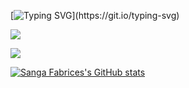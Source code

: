 <!--![:eye:](https://visitor-badge.laobi.icu/badge?page_id=sangafabrice.sangafabrice&left_color=orange&right_color=teal)-->

[![Typing SVG](https://readme-typing-svg.demolab.com?font=Poppins+Black&size=30&pause=1000&color=008080&right=true&random=false&width=435&height=50&lines=Coming+soon!+%F0%9F%91%8B;My+portfolio+website.)](https://git.io/typing-svg)

![](https://blogger.googleusercontent.com/img/b/R29vZ2xl/AVvXsEiX9M3qDcj8Jw8nIIHLjYXEepR1eTDQFAB1DDkfjy_OUt9GEorjJ-IBKwWddj8AYA7FVsDbjJPGgERKFNu-RhShkhERHukMHGRllIQocvNB6Dh47ldxTMKiMmqb56HItzveYe-ht4V2N1fkskLwpNQnydxWV5Ce0O5S1u_tz9TbAFAlcQLYwZwABBQALfff/s1600/FromTheTechLab-1.png)

[![](https://blogger.googleusercontent.com/img/b/R29vZ2xl/AVvXsEjp8rKNVcqUsyfkIUkvYogSJqRno9B8pnLc8zmv1upKmg_aPcgw33hMIgTcG4AezaFn-idN6lMjiulOgIQfJY7d1mciltllW4SgU8jmvPk2ubMfEGt3sPSkR2p866VVHnww0BzLSEX34a4DtXJCrRo9YSrjzaDT4wQ-UFyBNoA69RG-b1ZwsaQFtilXhboN/s1600/progress-bar-showcase.gif)](https://drive.google.com/uc?export=view&id=1DeKUm8BNifE4yZizkbJJueIOxNBwmMi-)

[![Sanga Fabrices's GitHub stats](https://github-readme-stats.vercel.app/api?username=sangafabrice&theme=vue-dark)](https://github.com/anuraghazra/github-readme-stats)


